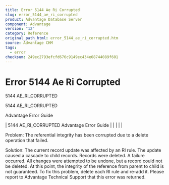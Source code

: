 ```yaml
---
title: Error 5144 Ae Ri Corrupted
slug: error_5144_ae_ri_corrupted
product: Advantage Database Server
component: Advantage
version: "12"
category: Reference
original_path_html: error_5144_ae_ri_corrupted.htm
source: Advantage CHM
tags:
  - error
checksum: 249ec2793efcfd676c9149ec434e68744089f601
---
```


# Error 5144 Ae Ri Corrupted

5144 AE\_RI\_CORRUPTED

5144 AE\_RI\_CORRUPTED

Advantage Error Guide

| 5144 AE\_RI\_CORRUPTED  Advantage Error Guide |  |  |  |  |

Problem: The referential integrity has been corrupted due to a delete operation that failed.

Solution: The current record update was affected by an RI rule. The update caused a cascade to child records. Records were deleted. A failure occurred. All changes were attempted to be undone, but a record could not be deleted. At this point, the integrity of the reference from parent to child is not guaranteed. To fix this problem, delete each RI rule and re-add it. Please report to Advantage Technical Support that this error was returned.
